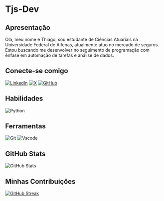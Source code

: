 # Tjs-Dev

## Apresentação

Olá, meu nome é Thiago, sou estudante de Ciências Atuariais na Universidade Federal de Alfenas, atualmente atuo no mercado de seguros. Estou buscando me desenvolver no seguimento de programação com ênfase em automação de tarefas e análise de dados.

## Conecte-se comigo 

[![LinkedIn](https://img.shields.io/badge/LinkedIn-000?style=for-the-badge&logo=linkedin&logoColor=white)](https://www.linkedin.com/in/tjs2711/)
     [![X](https://img.shields.io/badge/X-000?style=for-the-badge&logo=x)](https://twitter.com/DevJr0802)
                        [![GitHub](https://img.shields.io/badge/GitHub-000?style=for-the-badge&logo=github&logoColor=white)](https://github.com/Tjs-Dev)


## Habilidades

![Python](https://img.shields.io/badge/python-000?style=for-the-badge&logo=python&logoColor=white)

## Ferramentas

![Git](https://img.shields.io/badge/GIT-000?style=for-the-badge&logo=git&logoColor=white)
![Vscode](https://img.shields.io/badge/Vscode-000?style=for-the-badge&logo=visual-studio-code&logoColor=white)



## GitHub Stats

![GitHub Stats](https://github-readme-stats.vercel.app/api?username=Tjs-Dev&theme=transparent&bg_color=000&border_color=30A3DC&show_icons=true&icon_color=30A3DC&title_color=E94D5F&text_color=FFF)



## Minhas Contribuições

[![GitHub Streak](https://streak-stats.demolab.com/?user=Tjs-Dev&theme=bear&background=000&border=30A3DC&dates=FFF)](https://git.io/streak-stats)
